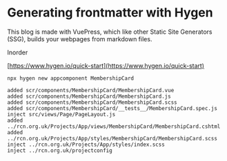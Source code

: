 # Generating frontmatter with Hygen

This blog is made with VuePress, which like other Static Site Generators (SSG), builds your webpages from markdown files. 

Inorder

[https://www.hygen.io/quick-start](https://www.hygen.io/quick-start)
```
npx hygen new appcomponent MembershipCard

added scr/components/MembershipCard/MembershipCard.vue
added scr/components/MembershipCard/MembershipCard.js
added scr/components/MembershipCard/MembershipCard.scss
added scr/components/MembershipCard/__tests__/MembershipCard.spec.js
inject src/views/Page/PageLayout.js
added ../rcn.org.uk/Projects/App/views/MembershipCard/MembershipCard.cshtml
added ../rcn.org.uk/Projects/App/styles/MembershipCard/MembershipCard.scss
inject ../rcn.org.uk/Projects/App/styles/index.scss
inject ../rcn.org.uk/projectconfig

```
<!--stackedit_data:
eyJoaXN0b3J5IjpbMTI0MzIxOTkxNiwtMzE4NjEyNzkwLC0xMT
g1ODk4MDkxLC0xMjk3MzIzMDAsNDE4NTMxNDE5XX0=
-->